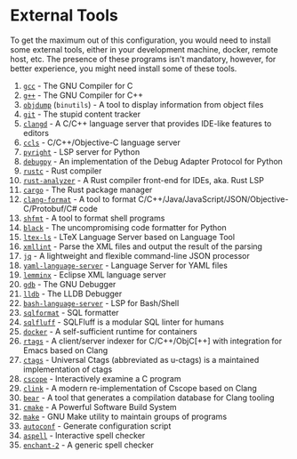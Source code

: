 # External Tools
To get the maximum out of this configuration, you would need to install some
external tools, either in your development machine, docker, remote host, etc.
The presence of these programs isn't mandatory, however, for better experience,
you might need install some of these tools.

1. [`gcc`](https://gcc.gnu.org) - The GNU Compiler for  C
2. [`g++`](https://gcc.gnu.org) - The GNU Compiler for C++
3. [`objdump`](https://en.wikipedia.org/wiki/Objdump) (`binutils`) - A tool to display information from object files
4. [`git`](https://git-scm.com) - The stupid content tracker
5. [`clangd`](https://clangd.llvm.org) - A C/C++ language server that provides IDE-like features to editors
6. [`ccls`](https://github.com/MaskRay/ccls) - C/C++/Objective-C language server
7. [`pyright`](https://github.com/microsoft/pyright) - LSP server for Python
8. [`debugpy`](https://github.com/microsoft/debugpy) - An implementation of the Debug Adapter Protocol for Python
9. [`rustc`](https://github.com/rust-lang/rust) - Rust compiler
10. [`rust-analyzer`](https://github.com/rust-lang/rust-analyzer) - A Rust compiler front-end for IDEs, aka. Rust LSP
11. [`cargo`](https://github.com/rust-lang/cargo) - The Rust package manager
12. [`clang-format`](https://clang.llvm.org/docs/ClangFormat.html) - A tool to format C/C++/Java/JavaScript/JSON/Objective-C/Protobuf/C# code
13. [`shfmt`](https://github.com/mvdan/sh) - A tool to format shell programs
14. [`black`](https://github.com/psf/black) - The uncompromising code formatter for Python
15. [`ltex-ls`](https://github.com/valentjn/ltex-ls) - LTeX Language Server based on Language Tool
16. [`xmllint`](https://github.com/GNOME/libxml2) - Parse the XML files and output the result of the parsing
17. [`jq`](https://jqlang.github.io/jq) - A lightweight and flexible command-line JSON processor
18. [`yaml-language-server`](https://github.com/redhat-developer/yaml-language-server) - Language Server for YAML files
19. [`lemminx`](https://github.com/eclipse/lemminx) - Eclipse XML language server
20. [`gdb`](https://www.sourceware.org/gdb) - The GNU Debugger
21. [`lldb`](https://lldb.llvm.org) - The LLDB Debugger
22. [`bash-language-server`](https://github.com/bash-lsp/bash-language-server) - LSP for Bash/Shell
23. [`sqlformat`](https://sqlformat.org) - SQL formatter
24. [`sqlfluff`](https://sqlfluff.com) - SQLFluff is a modular SQL linter for humans
25. [`docker`](https://www.docker.com) - A self-sufficient runtime for containers
26. [`rtags`](https://github.com/Andersbakken/rtags) - A client/server indexer for C/C++/ObjC[++] with integration for Emacs based on Clang
27. [`ctags`](https://github.com/universal-ctags/ctags) - Universal Ctags (abbreviated as u-ctags) is a maintained implementation of ctags
28. [`cscope`](https://cscope.sourceforge.net) - Interactively examine a C program
29. [`clink`](https://github.com/Smattr/clink) - A modern re-implementation of Cscope based on Clang
30. [`bear`](https://github.com/rizsotto/Bear) - A tool that generates a compilation database for Clang tooling
31. [`cmake`](https://cmake.org) - A Powerful Software Build System
32. [`make`](https://www.gnu.org/software/make) - GNU Make utility to maintain groups of programs
33. [`autoconf`](https://www.gnu.org/software/make) - Generate configuration script
34. [`aspell`](http://aspell.net) - Interactive spell checker
35. [`enchant-2`](https://github.com/AbiWord/enchant) - A generic spell checker
